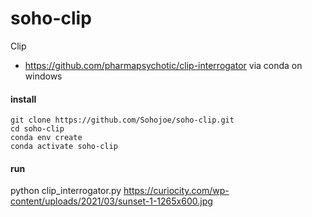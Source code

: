 # soho-clip
Clip


* https://github.com/pharmapsychotic/clip-interrogator via conda on windows


#### install
```
git clone https://github.com/Sohojoe/soho-clip.git
cd soho-clip
conda env create
conda activate soho-clip
```

#### run
python clip_interrogator.py https://curiocity.com/wp-content/uploads/2021/03/sunset-1-1265x600.jpg
